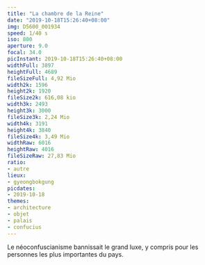 ```yaml
---
title: "La chambre de la Reine"
date: "2019-10-18T15:26:40+08:00"
img: D5600_001934
speed: 1/40 s
iso: 800
aperture: 9.0
focal: 34.0
picInstant: 2019-10-18T15:26:40+08:00
widthFull: 3897
heightFull: 4689
fileSizeFull: 4,92 Mio
width2k: 1596
height2k: 1920
fileSize2k: 616,08 kio
width3k: 2493
height3k: 3000
fileSize3k: 2,24 Mio
width4k: 3191
height4k: 3840
fileSize4k: 3,49 Mio
widthRaw: 6016
heightRaw: 4016
fileSizeRaw: 27,83 Mio
ratio:
- autre
lieux:
- gyeongbokgung
picdates:
- 2019-10-18
themes:
- architecture
- objet
- palais
- confucius
---
```


Le néoconfuscianisme bannissait le grand luxe, y compris pour les personnes les plus importantes du pays.